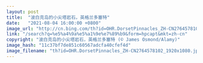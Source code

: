 ```yaml
---
layout: post
title:  "波白克岛的小尖塔岩石，英格兰多塞特"
date:   "2021-08-04 16:00:00 +0800"
image_url: "http://cn.bing.com/th?id=OHR.DorsetPinnacles_ZH-CN2764578102_1920x1080.jpg&rf=LaDigue_1920x1080.jpg&pid=hp"
link: "/search?q=%e5%a4%9a%e5%a1%9e%e7%89%b9&form=hpcapt&mkt=zh-cn"
copyright: "波白克岛的小尖塔岩石，英格兰多塞特 (© James Osmond/Alamy)"
image_hash: "11c37bf7de851c60567adcfa40cfef4d"
image_filename: "th?id=OHR.DorsetPinnacles_ZH-CN2764578102_1920x1080.jpg&rf=LaDigue_1920x1080.jpg&pid=hp"
---
```

